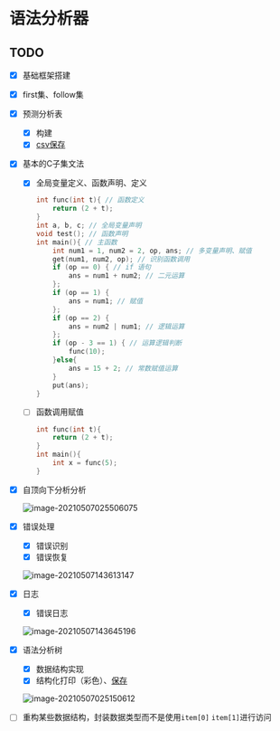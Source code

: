 # 语法分析器

## TODO
- [x] 基础框架搭建

- [x] first集、follow集

- [x] 预测分析表

    - [x] 构建
    - [x] [csv保存](./results/table.csv)

- [x] 基本的C子集文法

    - [x] 全局变量定义、函数声明、定义

        ```cpp
        int func(int t){ // 函数定义
            return (2 + t);
        }
        int a, b, c; // 全局变量声明
        void test(); // 函数声明
        int main(){ // 主函数
            int num1 = 1, num2 = 2, op, ans; // 多变量声明、赋值
            get(num1, num2, op); // 识别函数调用
            if (op == 0) { // if 语句
                ans = num1 + num2; // 二元运算
            };
            if (op == 1) {
                ans = num1; // 赋值
            };
            if (op == 2) {
                ans = num2 | num1; // 逻辑运算
            };
            if (op - 3 == 1) { // 运算逻辑判断
                func(10);
            }else{
                ans = 15 + 2; // 常数赋值运算
            }
            put(ans);
        }    
        ```

    - [ ] 函数调用赋值

        ```cpp
        int func(int t){
            return (2 + t);
        }
        int main(){
        	int x = func(5);
        }
        ```

        

- [x] 自顶向下分析分析

    ![image-20210507025506075](https://frozenwhale.oss-cn-beijing.aliyuncs.com/img/image-20210507025506075.png)

- [x] 错误处理

    - [x] 错误识别
    - [x] 错误恢复

    ![image-20210507143613147](https://frozenwhale.oss-cn-beijing.aliyuncs.com/img/image-20210507143613147.png)

- [x] 日志

    - [x] 错误日志

    ![image-20210507143645196](https://frozenwhale.oss-cn-beijing.aliyuncs.com/img/image-20210507143645196.png)
    

- [x] 语法分析树

    - [x] 数据结构实现
    - [x] 结构化打印（彩色）、[保存](./results/tree.txt)

    ![image-20210507025150612](https://frozenwhale.oss-cn-beijing.aliyuncs.com/img/image-20210507025150612.png)

- [ ] 重构某些数据结构，封装数据类型而不是使用`item[0]` `item[1]`进行访问
    

